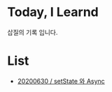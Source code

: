 # Today, I Learnd
삽질의 기록 입니다.
# List
* [20200630 / setState 와 Async](https://github.com/msl9204/TIL/blob/master/React/20200630.md)  
